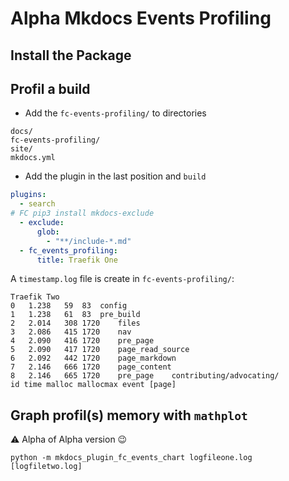 # Alpha Mkdocs Events Profiling

## Install the Package



## Profil a build

* Add the `fc-events-profiling/` to directories
```
docs/
fc-events-profiling/
site/
mkdocs.yml
```
* Add the plugin in the last position and `build`
```yaml
plugins:
  - search
# FC pip3 install mkdocs-exclude
  - exclude:
      glob:
        - "**/include-*.md"       
  - fc_events_profiling:
      title: Traefik One
```
A `timestamp.log` file is create in `fc-events-profiling/`:
```
Traefik Two
0	1.238	59	83	config	
1	1.238	61	83	pre_build	
2	2.014	308	1720	files	
3	2.086	415	1720	nav	
4	2.090	416	1720	pre_page	
5	2.090	417	1720	page_read_source	
6	2.092	442	1720	page_markdown	
7	2.146	666	1720	page_content	
8	2.146	665	1720	pre_page	contributing/advocating/ 
id time malloc mallocmax event [page]
```

## Graph profil(s) memory with `mathplot`

⚠️ Alpha of Alpha version 😉

```
python -m mkdocs_plugin_fc_events_chart logfileone.log [logfiletwo.log]
```

